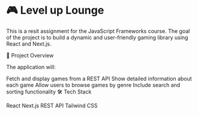 # 🎮 Level up Lounge

This is a resit assignment for the JavaScript Frameworks course. The goal of the project is to build a dynamic and user-friendly gaming library using React and Next.js.

🚀 Project Overview

The application will:

Fetch and display games from a REST API
Show detailed information about each game
Allow users to browse games by genre
Include search and sorting functionality
🛠️ Tech Stack

React
Next.js
REST API
Tailwind CSS 